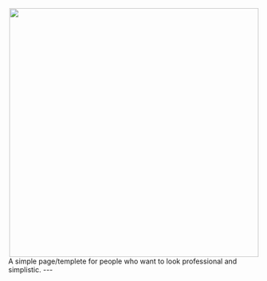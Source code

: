 <div style="text-align: center"><a href="https://github.com/russiantux/simplicitytemplete" target="_blank"><img src="http://i.imgur.com/HnlS9gV.png" width="500" /></a></div>
A simple page/templete for people who want to look professional and simplistic.
---

